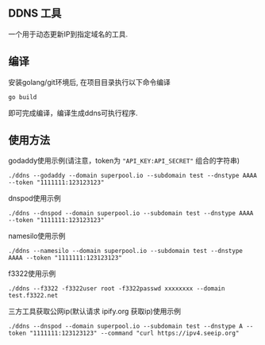## DDNS 工具

一个用于动态更新IP到指定域名的工具.

## 编译

安装golang/git环境后, 在项目目录执行以下命令编译
```
go build
```

即可完成编译，编译生成ddns可执行程序.


## 使用方法

godaddy使用示例(请注意，token为 `"API_KEY:API_SECRET"` 组合的字符串)
```
./ddns --godaddy --domain superpool.io --subdomain test --dnstype AAAA --token "1111111:123123123"
```

dnspod使用示例
```
./ddns --dnspod --domain superpool.io --subdomain test --dnstype AAAA --token "1111111:123123123"
```

namesilo使用示例
```
./ddns --namesilo --domain superpool.io --subdomain test --dnstype AAAA --token "1111111:123123123"
```

f3322使用示例
```
./ddns --f3322 -f3322user root -f3322passwd xxxxxxxx --domain test.f3322.net
```

三方工具获取公网ip(默认请求 ipify.org 获取ip)使用示例
```
./ddns --dnspod --domain superpool.io --subdomain test --dnstype A --token "1111111:123123123" --command "curl https://ipv4.seeip.org"
```
